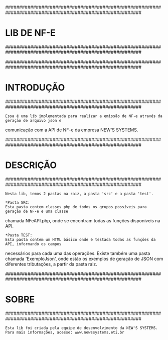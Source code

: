 #########################################################################################################
#						LIB DE NF-E						#	
#########################################################################################################



#########################################################################################################
#						INTRODUÇÃO						#
#########################################################################################################

	Essa é uma lib implementada para realizar a emissão de NF-e através da geração de arquivo json e 
comunicação com a API de NF-e da empresa NEW'S SYSTEMS.


#########################################################################################################
#						DESCRIÇÃO						#
#########################################################################################################

	Nesta lib, temos 2 pastas na raiz, a pasta 'src' e a pasta 'test'.

	*Pasta SRC:
	Esta pasta contem classes php de todos os grupos possíveis para geração de NF-e e uma classe
chamada NFeAPI.php, onde se encontram todas as funções disponíveis na API.

	*Pasta TEST:
	Esta pasta contem um HTML básico onde é testada todas as funções da API, informando os campos
necessários para cada uma das operações. Existe também uma pasta chamada 'ExemploJson', onde estão os
exemplos de geração de JSON com diferentes tributações, a partir da pasta raiz.


#########################################################################################################
#						  SOBRE							#
#########################################################################################################

	Esta lib foi criada pela equipe de desenvolvimento da NEW'S SYSTEMS.
	Para mais informações, acesse: www.newssystems.eti.br
